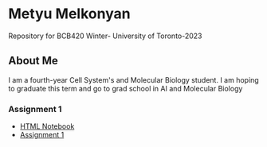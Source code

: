 # Metyu Melkonyan
Repository for BCB420 Winter- University of Toronto-2023

 ## About Me
I am a fourth-year Cell System's and Molecular Biology student. I am hoping to graduate this term and go to grad school in AI and Molecular Biology

### Assignment 1
* [HTML Notebook](https://github.com/bcb420-2023/Metyu_Melkonyan/blob/main/Assignment%201/Assignment1.rmd.nb.html)
* [Assignment 1](https://github.com/bcb420-2023/Metyu_Melkonyan/tree/main/Assignment%201)
